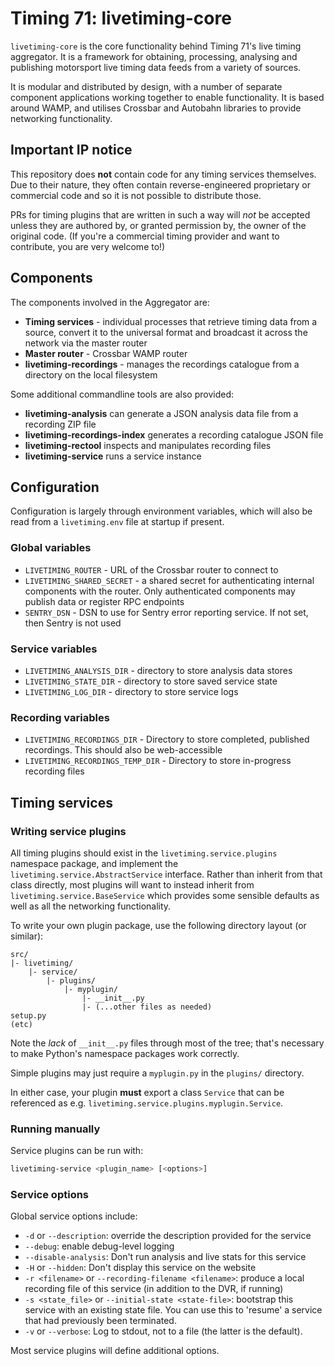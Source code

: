 # Timing 71: livetiming-core

`livetiming-core` is the core functionality behind Timing 71's live timing
aggregator. It is a framework for obtaining, processing, analysing and
publishing motorsport live timing data feeds from a variety of sources.

It is modular and distributed by design, with a number of separate component
applications working together to enable functionality. It is based around WAMP,
and utilises Crossbar and Autobahn libraries to provide networking
functionality.

## Important IP notice

This repository does **not** contain code for any timing services themselves.
Due to their nature, they often contain reverse-engineered proprietary or
commercial code and so it is not possible to distribute those.

PRs for timing plugins that are written in such a way will _not_ be accepted
unless they are authored by, or granted permission by, the owner of the original
code. (If you're a commercial timing provider and want to contribute, you are
very welcome to!)

## Components

The components involved in the Aggregator are:

- **Timing services** - individual processes that retrieve timing data from a
  source, convert it to the universal format and broadcast it across the
  network via the master router
- **Master router** - Crossbar WAMP router
- **livetiming-recordings** - manages the recordings catalogue from a
  directory on the local filesystem

Some additional commandline tools are also provided:

- **livetiming-analysis** can generate a JSON analysis data file from a
  recording ZIP file
- **livetiming-recordings-index** generates a recording catalogue JSON file
- **livetiming-rectool** inspects and manipulates recording files
- **livetiming-service** runs a service instance

## Configuration

Configuration is largely through environment variables, which will also be read
from a `livetiming.env` file at startup if present.

### Global variables

- `LIVETIMING_ROUTER` - URL of the Crossbar router to connect to
- `LIVETIMING_SHARED_SECRET` - a shared secret for authenticating internal
  components with the router. Only authenticated components may publish data
  or register RPC endpoints
- `SENTRY_DSN` - DSN to use for Sentry error reporting service. If not set, then    Sentry is not used

### Service variables

- `LIVETIMING_ANALYSIS_DIR` - directory to store analysis data stores
- `LIVETIMING_STATE_DIR` - directory to store saved service state
- `LIVETIMING_LOG_DIR` - directory to store service logs

### Recording variables

- `LIVETIMING_RECORDINGS_DIR` - Directory to store completed, published recordings. This should also be web-accessible
- `LIVETIMING_RECORDINGS_TEMP_DIR` - Directory to store in-progress recording
  files

## Timing services

### Writing service plugins

All timing plugins should exist in the `livetiming.service.plugins` namespace
package, and implement the `livetiming.service.AbstractService` interface.
Rather than inherit from that class directly, most plugins will want to instead
inherit from `livetiming.service.BaseService` which provides some sensible
defaults as well as all the networking functionality.

To write your own plugin package, use the following directory layout (or
similar):

```
src/
|- livetiming/
    |- service/
        |- plugins/
            |- myplugin/
                |- __init__.py
                |- (...other files as needed)
setup.py
(etc)
```

Note the _lack_ of `__init__.py` files through most of the tree; that's necessary to make Python's namespace packages work correctly.

Simple plugins may just require a `myplugin.py` in the `plugins/` directory.

In either case, your plugin **must** export a class `Service` that can be
referenced as e.g. `livetiming.service.plugins.myplugin.Service`.

### Running manually

Service plugins can be run with:

```bash
livetiming-service <plugin_name> [<options>]
```

### Service options

Global service options include:

- `-d` or `--description`: override the description provided for the service
- `--debug`: enable debug-level logging
- `--disable-analysis`: Don't run analysis and live stats for this service
- `-H` or `--hidden`: Don't display this service on the website
- `-r <filename>` or `--recording-filename <filename>`: produce a local
  recording file of this service (in addition to the DVR, if running)
- `-s <state_file>` or `--initial-state <state-file>`: bootstrap this service
  with an existing state file. You can use this to 'resume' a service that had previously been terminated.
- `-v` or `--verbose`: Log to stdout, not to a file (the latter is the
  default).

Most service plugins will define additional options.

